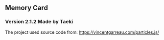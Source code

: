 ## Memory Card

### Version 2.1.2 Made by Taeki



The project used source code from: https://vincentgarreau.com/particles.js/
